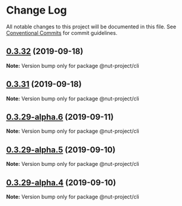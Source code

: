 # Change Log

All notable changes to this project will be documented in this file.
See [Conventional Commits](https://conventionalcommits.org) for commit guidelines.

## [0.3.32](https://github.com/nut-project/nut/tree/master/packages/cli/compare/@nut-project/cli@0.3.31...@nut-project/cli@0.3.32) (2019-09-18)

**Note:** Version bump only for package @nut-project/cli





## [0.3.31](https://github.com/nut-project/nut/tree/master/packages/cli/compare/@nut-project/cli@0.3.30...@nut-project/cli@0.3.31) (2019-09-18)

**Note:** Version bump only for package @nut-project/cli





## [0.3.29-alpha.6](https://github.com/nut-project/nut/tree/master/packages/cli/compare/@nut-project/cli@0.3.29-alpha.5...@nut-project/cli@0.3.29-alpha.6) (2019-09-11)

**Note:** Version bump only for package @nut-project/cli





## [0.3.29-alpha.5](https://github.com/nut-project/nut/tree/master/packages/cli/compare/@nut-project/cli@0.3.29-alpha.4...@nut-project/cli@0.3.29-alpha.5) (2019-09-10)

**Note:** Version bump only for package @nut-project/cli





## [0.3.29-alpha.4](https://github.com/nut-project/nut/tree/master/packages/cli/compare/@nut-project/cli@0.3.29-alpha.3...@nut-project/cli@0.3.29-alpha.4) (2019-09-10)

**Note:** Version bump only for package @nut-project/cli
